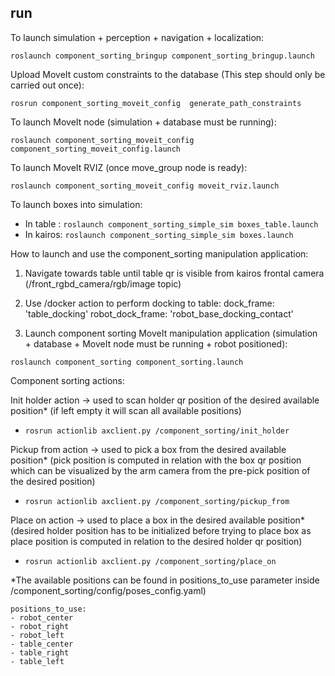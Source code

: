 ## run

To launch simulation + perception + navigation + localization:

`roslaunch component_sorting_bringup component_sorting_bringup.launch`

Upload MoveIt custom constraints to the database (This step should only be carried out once):

`rosrun component_sorting_moveit_config  generate_path_constraints`

To launch MoveIt node (simulation + database must be running):

`roslaunch component_sorting_moveit_config component_sorting_moveit_config.launch`

To launch MoveIt RVIZ (once move_group node is ready): 

`roslaunch component_sorting_moveit_config moveit_rviz.launch`

To launch boxes into simulation: 
 - In table : `roslaunch component_sorting_simple_sim boxes_table.launch`
 - In kairos: `roslaunch component_sorting_simple_sim boxes.launch`


How to launch and use the component_sorting manipulation application:
1. Navigate towards table until table qr is visible from kairos frontal camera (/front_rgbd_camera/rgb/image topic)

2. Use /docker action to perform docking to table:
    dock_frame: 'table_docking'
    robot_dock_frame: 'robot_base_docking_contact'

3. Launch component sorting MoveIt manipulation application (simulation + database + MoveIt node must be running + robot positioned):

`roslaunch component_sorting component_sorting.launch`


Component sorting actions:

Init holder action -> used to scan holder qr position of the desired available position* (if left empty it will scan all available positions)

- `rosrun actionlib axclient.py /component_sorting/init_holder` 

Pickup from action -> used to pick a box from the desired available position* (pick position is computed in relation with the box qr position which can be visualized by the arm camera from the pre-pick position of the desired position)

- `rosrun actionlib axclient.py /component_sorting/pickup_from` 

Place on action -> used to place a box in the desired available position* (desired holder position has to be initialized before trying to place box as 
place position is computed in relation to the desired holder qr position)

- `rosrun actionlib axclient.py /component_sorting/place_on`

*The available positions can be found in positions_to_use parameter inside /component_sorting/config/poses_config.yaml)

    positions_to_use:
    - robot_center
    - robot_right
    - robot_left
    - table_center
    - table_right
    - table_left